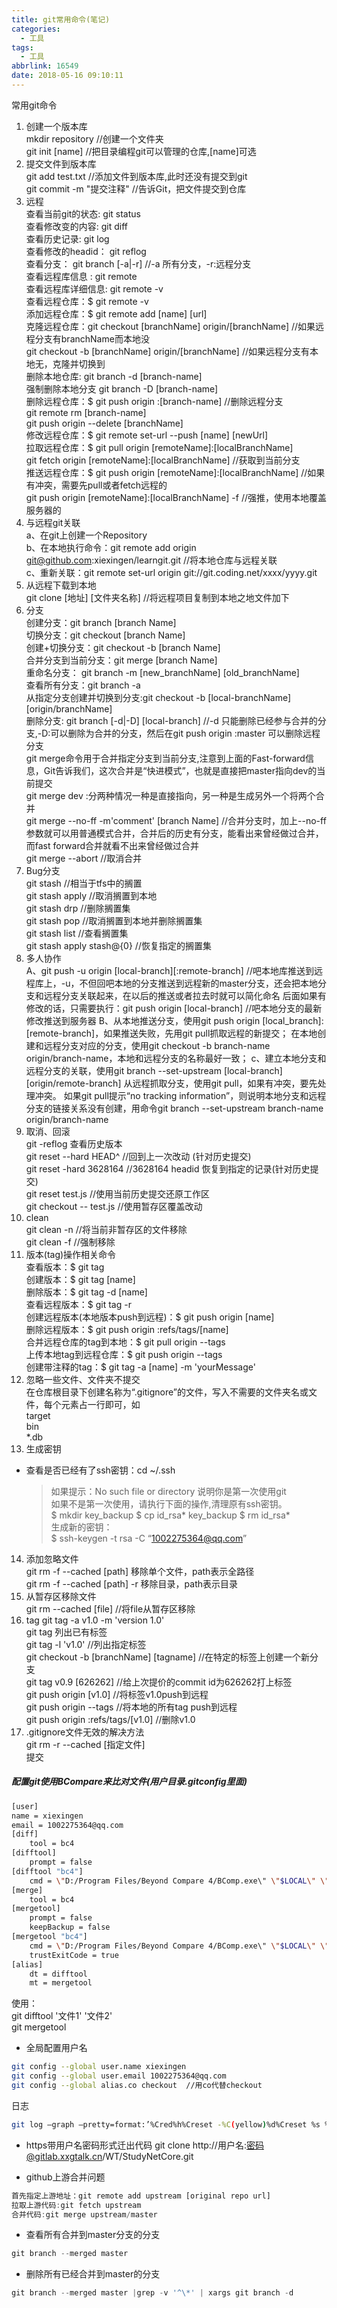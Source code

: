 ```yaml
---
title: git常用命令(笔记)
categories:
  - 工具
tags:
  - 工具
abbrlink: 16549
date: 2018-05-16 09:10:11
---
```


常用git命令
<!-- more -->

1. 创建一个版本库  
mkdir repository    //创建一个文件夹  
git init [name]       //把目录编程git可以管理的仓库,[name]可选  
2. 提交文件到版本库  
git add test.txt    //添加文件到版本库,此时还没有提交到git  
git commit -m "提交注释"    //告诉Git，把文件提交到仓库  
3. 远程  
查看当前git的状态:        git status      
查看修改变的内容:        git diff  
查看历史记录:                git log  
查看修改的headid：       git reflog  
查看分支：    git branch [-a|-r]    //-a 所有分支，-r:远程分支  
查看远程库信息   :            git remote  
查看远程库详细信息:        git remote -v  
查看远程仓库：$ git remote -v                  
添加远程仓库：$ git remote add [name] [url]  
克隆远程仓库：git checkout [branchName] origin/[branchName] //如果远程分支有branchName而本地没  
git checkout -b [branchName] origin/[branchName] //如果远程分支有本地无，克隆并切换到  
删除本地仓库: git branch -d [branch-name]  
强制删除本地分支  git branch -D [branch-name]   
删除远程仓库：$ git push origin :[branch-name] //删除远程分支  
            git remote rm [branch-name]  
            git push origin --delete [branchName]    
修改远程仓库：$ git remote set-url --push [name] [newUrl]  
拉取远程仓库：$ git pull origin [remoteName]:[localBranchName]  
                            git fetch origin [remoteName]:[localBranchName]    //获取到当前分支  
推送远程仓库：$ git push origin [remoteName]:[localBranchName]        //如果有冲突，需要先pull或者fetch远程的  
git push origin [remoteName]:[localBranchName] -f    //强推，使用本地覆盖服务器的  
4. 与远程git关联  
a、在git上创建一个Repository  
b、在本地执行命令：git remote add origin git@github.com:xiexingen/learngit.git    //将本地仓库与远程关联  
c、重新关联：git remote set-url origin git://git.coding.net/xxxx/yyyy.git  
5. 从远程下载到本地  
git clone [地址] [文件夹名称]    //将远程项目复制到本地之地文件加下  
6. 分支  
创建分支：git branch [branch Name]  
切换分支：git checkout [branch Name]  
创建+切换分支：git checkout -b [branch Name]  
合并分支到当前分支：git merge [branch Name]  
重命名分支：    git branch -m [new_branchName] [old_branchName]  
查看所有分支：git branch -a  
从指定分支创建并切换到分支:git checkout -b [local-branchName] [origin/branchName]  
删除分支:    git branch [-d|-D] [local-branch] //-d 只能删除已经参与合并的分支,-D:可以删除为合并的分支，然后在git push origin :master 可以删除远程分支  
git merge命令用于合并指定分支到当前分支,注意到上面的Fast-forward信息，Git告诉我们，这次合并是“快进模式”，也就是直接把master指向dev的当前提交  
git merge dev :分两种情况一种是直接指向，另一种是生成另外一个将两个合并  
git merge --no-ff -m'comment' [branch Name]    //合并分支时，加上--no-ff参数就可以用普通模式合并，合并后的历史有分支，能看出来曾经做过合并，而fast forward合并就看不出来曾经做过合并  
git merge --abort //取消合并  
7. Bug分支  
git stash        //相当于tfs中的搁置  
git stash apply    //取消搁置到本地  
git stash drp     //删除搁置集  
git stash pop        //取消搁置到本地并删除搁置集  
git stash list    //查看搁置集  
git stash apply stash@{0}    //恢复指定的搁置集  
8. 多人协作  
A、git push -u origin [local-branch][:remote-branch]    //吧本地库推送到远程库上，-u，不但回吧本地的分支推送到远程新的master分支，还会把本地分支和远程分支关联起来，在以后的推送或者拉去时就可以简化命名
后面如果有修改的话，只需要执行：git push origin [local-branch]    //吧本地分支的最新修改推送到服务器
B、从本地推送分支，使用git push origin [local_branch]:[remote-branch]，如果推送失败，先用git pull抓取远程的新提交；
在本地创建和远程分支对应的分支，使用git checkout -b branch-name origin/branch-name，本地和远程分支的名称最好一致；
c、建立本地分支和远程分支的关联，使用git branch --set-upstream [local-branch] [origin/remote-branch]
  从远程抓取分支，使用git pull，如果有冲突，要先处理冲突。
如果git pull提示“no tracking information”，则说明本地分支和远程分支的链接关系没有创建，用命令git branch --set-upstream branch-name origin/branch-name
9. 取消、回滚  
git -reflog 查看历史版本  
git reset --hard HEAD^    //回到上一次改动 (针对历史提交)  
git reset -hard 3628164    //3628164 headid 恢复到指定的记录(针对历史提交)  
git reset test.js //使用当前历史提交还原工作区  
git checkout -- test.js    //使用暂存区覆盖改动  
10. clean  
git clean -n //将当前非暂存区的文件移除  
git clean -f //强制移除  
11. 版本(tag)操作相关命令  
查看版本：$ git tag  
创建版本：$ git tag [name]  
删除版本：$ git tag -d [name]  
查看远程版本：$ git tag -r  
创建远程版本(本地版本push到远程)：$ git push origin [name]  
删除远程版本：$ git push origin :refs/tags/[name]  
合并远程仓库的tag到本地：$ git pull origin --tags  
上传本地tag到远程仓库：$ git push origin --tags  
创建带注释的tag：$ git tag -a [name] -m 'yourMessage'  
12. 忽略一些文件、文件夹不提交  
在仓库根目录下创建名称为“.gitignore”的文件，写入不需要的文件夹名或文件，每个元素占一行即可，如  
target  
bin  
*.db  
13. 生成密钥  
* 查看是否已经有了ssh密钥：cd ~/.ssh  
    >如果提示：No such file or directory 说明你是第一次使用git  
如果不是第一次使用，请执行下面的操作,清理原有ssh密钥。  
 $ mkdir key_backup $ cp id_rsa* key_backup $ rm id_rsa*  
生成新的密钥：  
$ ssh-keygen -t rsa -C “1002275364@qq.com”  
14. 添加忽略文件  
git rm -f --cached [path] 移除单个文件，path表示全路径  
git rm -f --cached [path] -r 移除目录，path表示目录  
15. 从暂存区移除文件  
git rm --cached [file] //将file从暂存区移除  
16. tag
git tag -a v1.0 -m 'version 1.0'  
git tag 列出已有标签  
git tag -l 'v1.0' //列出指定标签  
git checkout -b [branchName] [tagname] //在特定的标签上创建一个新分支  
git tag v0.9 [626262] //给上次提价的commit id为626262打上标签  
git push origin [v1.0] //将标签v1.0push到远程  
git push origin --tags //将本地的所有tag push到远程  
git push origin :refs/tags/[v1.0] //删除v1.0  
17. .gitignore文件无效的解决方法  
git rm -r --cached [指定文件]  
提交

##### 配置git使用BCompare来比对文件(用户目录\.gitconfig里面)
``` bash
[user]
name = xiexingen
email = 1002275364@qq.com
[diff]
    tool = bc4
[difftool]
    prompt = false
[difftool "bc4"]
    cmd = \"D:/Program Files/Beyond Compare 4/BComp.exe\" \"$LOCAL\" \"$REMOTE\"
[merge]
    tool = bc4
[mergetool]
    prompt = false
    keepBackup = false
[mergetool "bc4"]
    cmd = \"D:/Program Files/Beyond Compare 4/BComp.exe\" \"$LOCAL\" \"$REMOTE\" \"$BASE\" \"$MERGED\"
    trustExitCode = true
[alias]
    dt = difftool
    mt = mergetool
```
使用：  
git difftool '文件1' '文件2'  
git mergetool  
* 全局配置用户名
``` bash
git config --global user.name xiexingen
git config --global user.email 1002275364@qq.com
git config --global alias.co checkout  //用co代替checkout
```
日志  
``` bash
git log –graph –pretty=format:’%Cred%h%Creset -%C(yellow)%d%Creset %s %Cgreen(%cr) %C(bold blue)<%an>%Creset’ –abbrev-commit –date=relative **
```
* https带用户名密码形式迁出代码
git clone http://用户名:密码@gitlab.xxgtalk.cn/WT/StudyNetCore.git    

* github上游合并问题
``` js
首先指定上游地址：git remote add upstream [original repo url]
拉取上游代码:git fetch upstream
合并代码:git merge upstream/master
```

* 查看所有合并到master分支的分支
``` js
git branch --merged master
```

* 删除所有已经合并到master的分支
``` js
git branch --merged master |grep -v '^\*' | xargs git branch -d
```